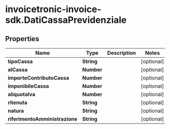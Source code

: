 # invoicetronic-invoice-sdk.DatiCassaPrevidenziale

## Properties

Name | Type | Description | Notes
------------ | ------------- | ------------- | -------------
**tipoCassa** | **String** |  | [optional] 
**alCassa** | **Number** |  | [optional] 
**importoContributoCassa** | **Number** |  | [optional] 
**imponibileCassa** | **Number** |  | [optional] 
**aliquotaIva** | **Number** |  | [optional] 
**ritenuta** | **String** |  | [optional] 
**natura** | **String** |  | [optional] 
**riferimentoAmministrazione** | **String** |  | [optional] 


